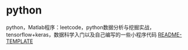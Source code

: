 # python
python，Matlab程序：leetcode，python数据分析与挖掘实战，tensorflow+keras，数据科学入门以及自己编写的一些小程序代码 
[README-TEMPLATE]("https://github.com/Ritakang0451/README-TEMPLATE")
